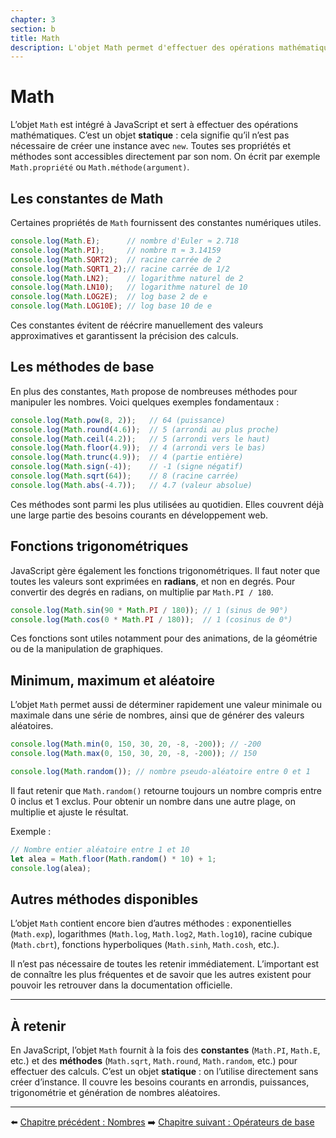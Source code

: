 ```yaml
---
chapter: 3
section: b
title: Math
description: L'objet Math permet d'effectuer des opérations mathématiques en JavaScript. C'est un objet statique qui ne possède pas de constructeur. Cela signifie qu'il est possible d'utiliser les méthodes de l'objet Math sans l'instancier au préalable.
---
```


# Math

L’objet `Math` est intégré à JavaScript et sert à effectuer des opérations mathématiques. C’est un objet **statique** : cela signifie qu’il n’est pas nécessaire de créer une instance avec `new`. Toutes ses propriétés et méthodes sont accessibles directement par son nom. On écrit par exemple `Math.propriété` ou `Math.méthode(argument)`.

## Les constantes de Math

Certaines propriétés de `Math` fournissent des constantes numériques utiles.  

```javascript
console.log(Math.E);      // nombre d'Euler ≈ 2.718
console.log(Math.PI);     // nombre π ≈ 3.14159
console.log(Math.SQRT2);  // racine carrée de 2
console.log(Math.SQRT1_2);// racine carrée de 1/2
console.log(Math.LN2);    // logarithme naturel de 2
console.log(Math.LN10);   // logarithme naturel de 10
console.log(Math.LOG2E);  // log base 2 de e
console.log(Math.LOG10E); // log base 10 de e
```

Ces constantes évitent de réécrire manuellement des valeurs approximatives et garantissent la précision des calculs.

## Les méthodes de base

En plus des constantes, `Math` propose de nombreuses méthodes pour manipuler les nombres. Voici quelques exemples fondamentaux :

```javascript
console.log(Math.pow(8, 2));   // 64 (puissance)
console.log(Math.round(4.6));  // 5 (arrondi au plus proche)
console.log(Math.ceil(4.2));   // 5 (arrondi vers le haut)
console.log(Math.floor(4.9));  // 4 (arrondi vers le bas)
console.log(Math.trunc(4.9));  // 4 (partie entière)
console.log(Math.sign(-4));    // -1 (signe négatif)
console.log(Math.sqrt(64));    // 8 (racine carrée)
console.log(Math.abs(-4.7));   // 4.7 (valeur absolue)
```

Ces méthodes sont parmi les plus utilisées au quotidien. Elles couvrent déjà une large partie des besoins courants en développement web.

## Fonctions trigonométriques

JavaScript gère également les fonctions trigonométriques. Il faut noter que toutes les valeurs sont exprimées en **radians**, et non en degrés. Pour convertir des degrés en radians, on multiplie par `Math.PI / 180`.

```javascript
console.log(Math.sin(90 * Math.PI / 180)); // 1 (sinus de 90°)
console.log(Math.cos(0 * Math.PI / 180));  // 1 (cosinus de 0°)
```

Ces fonctions sont utiles notamment pour des animations, de la géométrie ou de la manipulation de graphiques.

## Minimum, maximum et aléatoire

L’objet `Math` permet aussi de déterminer rapidement une valeur minimale ou maximale dans une série de nombres, ainsi que de générer des valeurs aléatoires.

```javascript
console.log(Math.min(0, 150, 30, 20, -8, -200)); // -200
console.log(Math.max(0, 150, 30, 20, -8, -200)); // 150

console.log(Math.random()); // nombre pseudo-aléatoire entre 0 et 1
```

Il faut retenir que `Math.random()` retourne toujours un nombre compris entre 0 inclus et 1 exclus. Pour obtenir un nombre dans une autre plage, on multiplie et ajuste le résultat.

Exemple :

```javascript
// Nombre entier aléatoire entre 1 et 10
let alea = Math.floor(Math.random() * 10) + 1;
console.log(alea);
```

## Autres méthodes disponibles

L’objet `Math` contient encore bien d’autres méthodes : exponentielles (`Math.exp`), logarithmes (`Math.log`, `Math.log2`, `Math.log10`), racine cubique (`Math.cbrt`), fonctions hyperboliques (`Math.sinh`, `Math.cosh`, etc.).

Il n’est pas nécessaire de toutes les retenir immédiatement. L’important est de connaître les plus fréquentes et de savoir que les autres existent pour pouvoir les retrouver dans la documentation officielle.


---

## À retenir

En JavaScript, l’objet `Math` fournit à la fois des **constantes** (`Math.PI`, `Math.E`, etc.) et des **méthodes** (`Math.sqrt`, `Math.round`, `Math.random`, etc.) pour effectuer des calculs.
C’est un objet **statique** : on l’utilise directement sans créer d’instance.
Il couvre les besoins courants en arrondis, puissances, trigonométrie et génération de nombres aléatoires.

---

⬅️ [Chapitre précédent : Nombres](./a_Nombres.md)
➡️ [Chapitre suivant : Opérateurs de base](./c_Operateurs.md)
